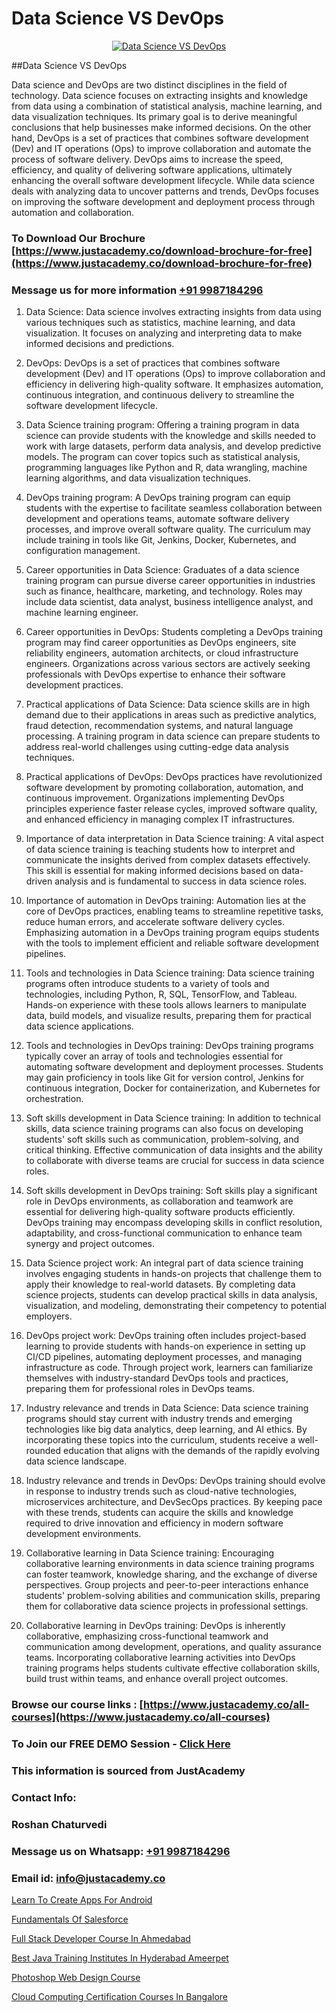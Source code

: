 # Data Science VS DevOps

<p align="center">
  <a href="https://justacademy.co/course-detail/devops-training">
    <img src="https://justacademy.co/storage2/course_image/1710765394_course_image.webp" alt="Data Science VS DevOps">
  </a>
</p>
##Data Science VS DevOps

Data science and DevOps are two distinct disciplines in the field of technology. Data science focuses on extracting insights and knowledge from data using a combination of statistical analysis, machine learning, and data visualization techniques. Its primary goal is to derive meaningful conclusions that help businesses make informed decisions. On the other hand, DevOps is a set of practices that combines software development (Dev) and IT operations (Ops) to improve collaboration and automate the process of software delivery. DevOps aims to increase the speed, efficiency, and quality of delivering software applications, ultimately enhancing the overall software development lifecycle. While data science deals with analyzing data to uncover patterns and trends, DevOps focuses on improving the software development and deployment process through automation and collaboration.
### To Download Our Brochure [https://www.justacademy.co/download-brochure-for-free](https://www.justacademy.co/download-brochure-for-free)
### Message us for more information [+91 9987184296](https://api.whatsapp.com/send?phone=919987184296)
1) Data Science:
Data science involves extracting insights from data using various techniques such as statistics, machine learning, and data visualization. It focuses on analyzing and interpreting data to make informed decisions and predictions.

2) DevOps:
DevOps is a set of practices that combines software development (Dev) and IT operations (Ops) to improve collaboration and efficiency in delivering high-quality software. It emphasizes automation, continuous integration, and continuous delivery to streamline the software development lifecycle.

3) Data Science training program:
Offering a training program in data science can provide students with the knowledge and skills needed to work with large datasets, perform data analysis, and develop predictive models. The program can cover topics such as statistical analysis, programming languages like Python and R, data wrangling, machine learning algorithms, and data visualization techniques.

4) DevOps training program:
A DevOps training program can equip students with the expertise to facilitate seamless collaboration between development and operations teams, automate software delivery processes, and improve overall software quality. The curriculum may include training in tools like Git, Jenkins, Docker, Kubernetes, and configuration management.

5) Career opportunities in Data Science:
Graduates of a data science training program can pursue diverse career opportunities in industries such as finance, healthcare, marketing, and technology. Roles may include data scientist, data analyst, business intelligence analyst, and machine learning engineer.

6) Career opportunities in DevOps:
Students completing a DevOps training program may find career opportunities as DevOps engineers, site reliability engineers, automation architects, or cloud infrastructure engineers. Organizations across various sectors are actively seeking professionals with DevOps expertise to enhance their software development practices.

7) Practical applications of Data Science:
Data science skills are in high demand due to their applications in areas such as predictive analytics, fraud detection, recommendation systems, and natural language processing. A training program in data science can prepare students to address real-world challenges using cutting-edge data analysis techniques.

8) Practical applications of DevOps:
DevOps practices have revolutionized software development by promoting collaboration, automation, and continuous improvement. Organizations implementing DevOps principles experience faster release cycles, improved software quality, and enhanced efficiency in managing complex IT infrastructures.

9) Importance of data interpretation in Data Science training:
A vital aspect of data science training is teaching students how to interpret and communicate the insights derived from complex datasets effectively. This skill is essential for making informed decisions based on data-driven analysis and is fundamental to success in data science roles.

10) Importance of automation in DevOps training:
Automation lies at the core of DevOps practices, enabling teams to streamline repetitive tasks, reduce human errors, and accelerate software delivery cycles. Emphasizing automation in a DevOps training program equips students with the tools to implement efficient and reliable software development pipelines.

11) Tools and technologies in Data Science training:
Data science training programs often introduce students to a variety of tools and technologies, including Python, R, SQL, TensorFlow, and Tableau. Hands-on experience with these tools allows learners to manipulate data, build models, and visualize results, preparing them for practical data science applications.

12) Tools and technologies in DevOps training:
DevOps training programs typically cover an array of tools and technologies essential for automating software development and deployment processes. Students may gain proficiency in tools like Git for version control, Jenkins for continuous integration, Docker for containerization, and Kubernetes for orchestration. 

13) Soft skills development in Data Science training:
In addition to technical skills, data science training programs can also focus on developing students' soft skills such as communication, problem-solving, and critical thinking. Effective communication of data insights and the ability to collaborate with diverse teams are crucial for success in data science roles.

14) Soft skills development in DevOps training:
Soft skills play a significant role in DevOps environments, as collaboration and teamwork are essential for delivering high-quality software products efficiently. DevOps training may encompass developing skills in conflict resolution, adaptability, and cross-functional communication to enhance team synergy and project outcomes.

15) Data Science project work:
An integral part of data science training involves engaging students in hands-on projects that challenge them to apply their knowledge to real-world datasets. By completing data science projects, students can develop practical skills in data analysis, visualization, and modeling, demonstrating their competency to potential employers.

16) DevOps project work:
DevOps training often includes project-based learning to provide students with hands-on experience in setting up CI/CD pipelines, automating deployment processes, and managing infrastructure as code. Through project work, learners can familiarize themselves with industry-standard DevOps tools and practices, preparing them for professional roles in DevOps teams.

17) Industry relevance and trends in Data Science:
Data science training programs should stay current with industry trends and emerging technologies like big data analytics, deep learning, and AI ethics. By incorporating these topics into the curriculum, students receive a well-rounded education that aligns with the demands of the rapidly evolving data science landscape.

18) Industry relevance and trends in DevOps:
DevOps training should evolve in response to industry trends such as cloud-native technologies, microservices architecture, and DevSecOps practices. By keeping pace with these trends, students can acquire the skills and knowledge required to drive innovation and efficiency in modern software development environments.

19) Collaborative learning in Data Science training:
Encouraging collaborative learning environments in data science training programs can foster teamwork, knowledge sharing, and the exchange of diverse perspectives. Group projects and peer-to-peer interactions enhance students' problem-solving abilities and communication skills, preparing them for collaborative data science projects in professional settings.

20) Collaborative learning in DevOps training:
DevOps is inherently collaborative, emphasizing cross-functional teamwork and communication among development, operations, and quality assurance teams. Incorporating collaborative learning activities into DevOps training programs helps students cultivate effective collaboration skills, build trust within teams, and enhance overall project outcomes.

### Browse our course links : [https://www.justacademy.co/all-courses](https://www.justacademy.co/all-courses) 
### To Join our FREE DEMO Session - [Click Here](https://www.justacademy.co/register-for-course-demo)


### This information is sourced from JustAcademy
### Contact Info:
### Roshan Chaturvedi
### Message us on Whatsapp: [+91 9987184296](https://api.whatsapp.com/send?phone=919987184296)
### Email id: [info@justacademy.co](mailto:info@justacademy.co)
                
[Learn To Create Apps For Android](https://www.linkedin.com/pulse/learn-create-apps-android-justacademy-ahmedabad-a3ttc/)

[Fundamentals Of Salesforce](https://www.linkedin.com/pulse/fundamentals-salesforce-justacademy-birmingham-18oqf?trackingId=iT5q2Bz6ND7iLi8TKNbsRw%3D%3D&lipi=urn%3Ali%3Apage%3Ad_flagship3_company_admin%3BVLUv9mnMT2aZOSnk9lhqAw%3D%3D)

[Full Stack Developer Course In Ahmedabad](https://medium.com/@abhidnya.1068/full-stack-developer-course-in-ahmedabad-0612568f78aa)

[Best Java Training Institutes In Hyderabad Ameerpet](https://medium.com/@mistersumit961/best-java-training-institutes-in-hyderabad-ameerpet-67a8064a41eb)

[Photoshop Web Design Course](https://justacademyin.github.io/justacademy/photoshop-web-design-course)

[Cloud Computing Certification Courses In Bangalore](https://justacademyin.github.io/justacademy/cloud-computing-certification-courses-in-bangalore)

